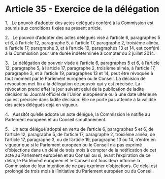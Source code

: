 # Article 35 - Exercice de la délégation


1.   Le pouvoir d’adopter des actes délégués conféré à la Commission est soumis aux conditions fixées au présent article.

2.   Le pouvoir d’adopter des actes délégués visé à l’article 6, paragraphes 5 et 6, à l’article 12, paragraphe 5, à l’article 17, paragraphe 2, troisième alinéa, à l’article 17, paragraphe 3, et à l’article 19, paragraphes 13 et 14, est conféré à la Commission pour une durée indéterminée à compter du 2 juillet 2014.

3.   La délégation de pouvoir visée à l’article 6, paragraphes 5 et 6, à l’article 12, paragraphe 5, à l’article 17, paragraphe 2, troisième alinéa, à l’article 17, paragraphe 3, et à l’article 19, paragraphes 13 et 14, peut être révoquée à tout moment par le Parlement européen ou le Conseil. La décision de révocation met fin à la délégation de pouvoir qui y est précisée. La révocation prend effet le jour suivant celui de la publication de ladite décision au Journal officiel de l’Union européenne ou à une date ultérieure qui est précisée dans ladite décision. Elle ne porte pas atteinte à la validité des actes délégués déjà en vigueur.

4.   Aussitôt qu’elle adopte un acte délégué, la Commission le notifie au Parlement européen et au Conseil simultanément.

5.   Un acte délégué adopté en vertu de l’article 6, paragraphes 5 et 6, de l’article 12, paragraphe 5, de l’article 17, paragraphe 2, troisième alinéa, de l’article 17, paragraphe 3, ou de l’article 19, paragraphe 13 ou 14, n’entre en vigueur que si le Parlement européen ou le Conseil n’a pas exprimé d’objections dans un délai de trois mois à compter de la notification de cet acte au Parlement européen et au Conseil ou si, avant l’expiration de ce délai, le Parlement européen et le Conseil ont tous deux informé la Commission de leur intention de ne pas exprimer d’objections. Ce délai est prolongé de trois mois à l’initiative du Parlement européen ou du Conseil.
